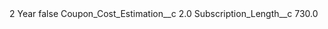 <?xml version="1.0" encoding="UTF-8"?>
<CustomMetadata xmlns="http://soap.sforce.com/2006/04/metadata" xmlns:xsi="http://www.w3.org/2001/XMLSchema-instance" xmlns:xsd="http://www.w3.org/2001/XMLSchema">
    <label>2 Year</label>
    <protected>false</protected>
    <values>
        <field>Coupon_Cost_Estimation__c</field>
        <value xsi:type="xsd:double">2.0</value>
    </values>
    <values>
        <field>Subscription_Length__c</field>
        <value xsi:type="xsd:double">730.0</value>
    </values>
</CustomMetadata>
